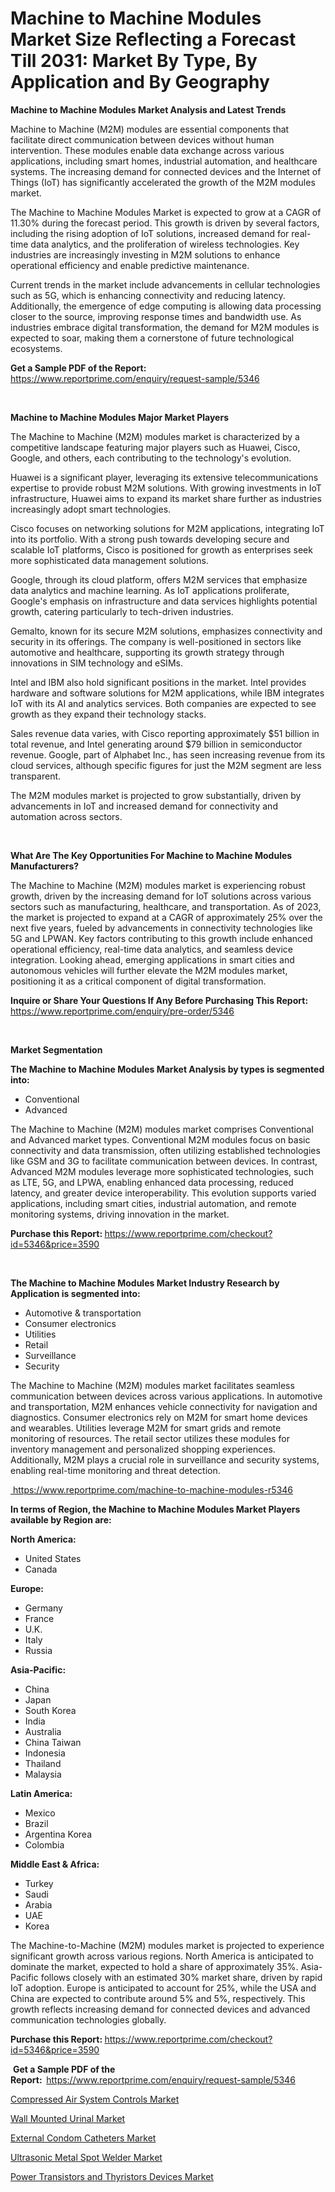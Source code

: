 <p><h1>Machine to Machine Modules Market Size Reflecting a Forecast Till 2031: Market By Type, By Application and By Geography</h1></p><p><strong>Machine to Machine Modules Market Analysis and Latest Trends</strong></p>
<p><p>Machine to Machine (M2M) modules are essential components that facilitate direct communication between devices without human intervention. These modules enable data exchange across various applications, including smart homes, industrial automation, and healthcare systems. The increasing demand for connected devices and the Internet of Things (IoT) has significantly accelerated the growth of the M2M modules market.</p><p>The Machine to Machine Modules Market is expected to grow at a CAGR of 11.30% during the forecast period. This growth is driven by several factors, including the rising adoption of IoT solutions, increased demand for real-time data analytics, and the proliferation of wireless technologies. Key industries are increasingly investing in M2M solutions to enhance operational efficiency and enable predictive maintenance.</p><p>Current trends in the market include advancements in cellular technologies such as 5G, which is enhancing connectivity and reducing latency. Additionally, the emergence of edge computing is allowing data processing closer to the source, improving response times and bandwidth use. As industries embrace digital transformation, the demand for M2M modules is expected to soar, making them a cornerstone of future technological ecosystems.</p></p>
<p><strong>Get a Sample PDF of the Report:&nbsp;</strong> <a href="https://www.reportprime.com/enquiry/request-sample/5346">https://www.reportprime.com/enquiry/request-sample/5346</a></p>
<p>&nbsp;</p>
<p><strong>Machine to Machine Modules Major Market Players</strong></p>
<p><p>The Machine to Machine (M2M) modules market is characterized by a competitive landscape featuring major players such as Huawei, Cisco, Google, and others, each contributing to the technology's evolution. </p><p>Huawei is a significant player, leveraging its extensive telecommunications expertise to provide robust M2M solutions. With growing investments in IoT infrastructure, Huawei aims to expand its market share further as industries increasingly adopt smart technologies.</p><p>Cisco focuses on networking solutions for M2M applications, integrating IoT into its portfolio. With a strong push towards developing secure and scalable IoT platforms, Cisco is positioned for growth as enterprises seek more sophisticated data management solutions.</p><p>Google, through its cloud platform, offers M2M services that emphasize data analytics and machine learning. As IoT applications proliferate, Google's emphasis on infrastructure and data services highlights potential growth, catering particularly to tech-driven industries.</p><p>Gemalto, known for its secure M2M solutions, emphasizes connectivity and security in its offerings. The company is well-positioned in sectors like automotive and healthcare, supporting its growth strategy through innovations in SIM technology and eSIMs.</p><p>Intel and IBM also hold significant positions in the market. Intel provides hardware and software solutions for M2M applications, while IBM integrates IoT with its AI and analytics services. Both companies are expected to see growth as they expand their technology stacks.</p><p>Sales revenue data varies, with Cisco reporting approximately $51 billion in total revenue, and Intel generating around $79 billion in semiconductor revenue. Google, part of Alphabet Inc., has seen increasing revenue from its cloud services, although specific figures for just the M2M segment are less transparent.</p><p>The M2M modules market is projected to grow substantially, driven by advancements in IoT and increased demand for connectivity and automation across sectors.</p></p>
<p>&nbsp;</p>
<p><strong>What Are The Key Opportunities For Machine to Machine Modules Manufacturers?</strong></p>
<p><p>The Machine to Machine (M2M) modules market is experiencing robust growth, driven by the increasing demand for IoT solutions across various sectors such as manufacturing, healthcare, and transportation. As of 2023, the market is projected to expand at a CAGR of approximately 25% over the next five years, fueled by advancements in connectivity technologies like 5G and LPWAN. Key factors contributing to this growth include enhanced operational efficiency, real-time data analytics, and seamless device integration. Looking ahead, emerging applications in smart cities and autonomous vehicles will further elevate the M2M modules market, positioning it as a critical component of digital transformation.</p></p>
<p><strong>Inquire or Share Your Questions If Any Before Purchasing This Report:</strong> <a href="https://www.reportprime.com/enquiry/pre-order/5346">https://www.reportprime.com/enquiry/pre-order/5346</a></p>
<p>&nbsp;</p>
<p><strong>Market Segmentation</strong></p>
<p><strong>The Machine to Machine Modules Market Analysis by types is segmented into:</strong></p>
<p><ul><li>Conventional</li><li>Advanced</li></ul></p>
<p><p>The Machine to Machine (M2M) modules market comprises Conventional and Advanced market types. Conventional M2M modules focus on basic connectivity and data transmission, often utilizing established technologies like GSM and 3G to facilitate communication between devices. In contrast, Advanced M2M modules leverage more sophisticated technologies, such as LTE, 5G, and LPWA, enabling enhanced data processing, reduced latency, and greater device interoperability. This evolution supports varied applications, including smart cities, industrial automation, and remote monitoring systems, driving innovation in the market.</p></p>
<p><strong>Purchase this Report:&nbsp;</strong><a href="https://www.reportprime.com/checkout?id=5346&price=3590">https://www.reportprime.com/checkout?id=5346&price=3590</a></p>
<p>&nbsp;</p>
<p><strong>The Machine to Machine Modules Market Industry Research by Application is segmented into:</strong></p>
<p><ul><li>Automotive & transportation</li><li>Consumer electronics</li><li>Utilities</li><li>Retail</li><li>Surveillance</li><li>Security</li></ul></p>
<p><p>The Machine to Machine (M2M) modules market facilitates seamless communication between devices across various applications. In automotive and transportation, M2M enhances vehicle connectivity for navigation and diagnostics. Consumer electronics rely on M2M for smart home devices and wearables. Utilities leverage M2M for smart grids and remote monitoring of resources. The retail sector utilizes these modules for inventory management and personalized shopping experiences. Additionally, M2M plays a crucial role in surveillance and security systems, enabling real-time monitoring and threat detection.</p></p>
<p><a href="https://www.reportprime.com/machine-to-machine-modules-r5346">&nbsp;https://www.reportprime.com/machine-to-machine-modules-r5346</a></p>
<p><strong>In terms of Region, the Machine to Machine Modules Market Players available by Region are:</strong></p>
<p>
    <p> <strong> North America: </strong>
        <ul>
            <li>United States</li>
            <li>Canada</li>
        </ul>
        </p> 
    <p> <strong> Europe: </strong>
        <ul>
            <li>Germany</li>
            <li>France</li>
            <li>U.K.</li>
            <li>Italy</li>
            <li>Russia</li>
        </ul>
        </p> 
    <p> <strong> Asia-Pacific: </strong>
        <ul>
            <li>China</li>
            <li>Japan</li>
            <li>South Korea</li>
            <li>India</li>
            <li>Australia</li>
            <li>China Taiwan</li>
            <li>Indonesia</li>
            <li>Thailand</li>
            <li>Malaysia</li>
        </ul>
        </p> 
    <p> <strong> Latin America: </strong>
        <ul>
            <li>Mexico</li>
            <li>Brazil</li>
            <li>Argentina Korea</li>
            <li>Colombia</li>
        </ul>
        </p> 
    <p> <strong> Middle East & Africa: </strong>
        <ul>
            <li>Turkey</li>
            <li>Saudi</li>
            <li>Arabia</li>
            <li>UAE</li>
            <li>Korea</li>
        </ul>
    </p>
    </p>
<p><p>The Machine-to-Machine (M2M) modules market is projected to experience significant growth across various regions. North America is anticipated to dominate the market, expected to hold a share of approximately 35%. Asia-Pacific follows closely with an estimated 30% market share, driven by rapid IoT adoption. Europe is anticipated to account for 25%, while the USA and China are expected to contribute around 5% and 5%, respectively. This growth reflects increasing demand for connected devices and advanced communication technologies globally.</p></p>
<p><strong>Purchase this Report: </strong><a href="https://www.reportprime.com/checkout?id=5346&price=3590">https://www.reportprime.com/checkout?id=5346&price=3590</a></p>
<p>&nbsp;<strong>Get a Sample PDF of the Report:&nbsp;&nbsp;</strong><a href="https://www.reportprime.com/enquiry/request-sample/5346">https://www.reportprime.com/enquiry/request-sample/5346</a></p>
<p><strong></strong></p>
<p><p><a href="https://issuu.com/reportprime-2/docs/compressed-air-system-controls-mark_a7ffc0d84c5f47">Compressed Air System Controls Market</a></p><p><a href="https://www.linkedin.com/pulse/wall-mounted-urinal-market-overview-global-trends-i0y3e?trackingId=xKZg2JgUQAiBXrNy23SuGw%3D%3D">Wall Mounted Urinal Market</a></p><p><a href="https://issuu.com/reportprime-2/docs/external-condom-catheters-market-si_0ae87be1039a97">External Condom Catheters Market</a></p><p><a href="https://www.linkedin.com/pulse/global-ultrasonic-metal-spot-welder-market-analysis-key-lh2qe?trackingId=dWNDwzbDRkGUTf3iYTB%2FpA%3D%3D">Ultrasonic Metal Spot Welder Market</a></p><p><a href="https://github.com/mahnoor2003/Market-Research-Report-List-6/blob/main/power-transistors-and-thyristors-devices-market.md">Power Transistors and Thyristors Devices Market</a></p></p>